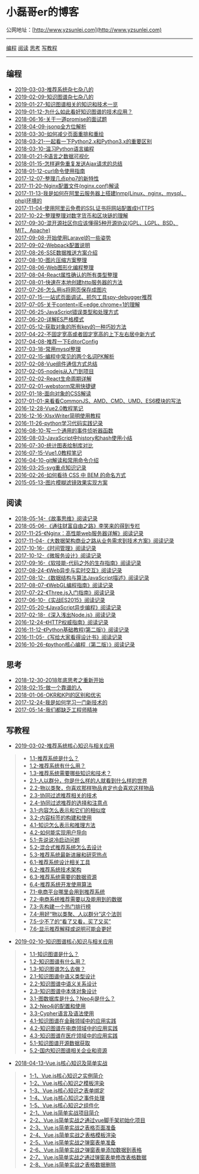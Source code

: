 # 小磊哥er的博客

公网地址：[http://www.yzsunlei.com](http://www.yzsunlei.com)

----------

 [编程](_posts/编程)  [阅读](_posts/阅读) [思考](_posts/思考) [写教程](_posts/写教程)

----------

## 编程

- [2019-03-03-推荐系统杂七杂八的](_posts/编程/2019-03-03-推荐系统杂七杂八的.md)
- [2019-02-09-知识图谱杂七杂八的](_posts/编程/2019-02-09-知识图谱杂七杂八的.md)
- [2019-01-27-知识图谱相关的知识和技术一览](_posts/编程/2019-01-27-知识图谱相关的知识和技术一览.md)
- [2019-01-12-为什么如此看好知识图谱的技术应用？](_posts/编程/2019-01-12-为什么如此看好知识图谱的技术应用？.md)
- [2018-06-16-关于一道promise的面试题](_posts/编程/2018-06-16-关于一道promise的面试题.md)
- [2018-04-09-jsonp全方位解析](_posts/编程/2018-04-09-jsonp全方位解析.md)
- [2018-03-30-如何减少页面重排和重绘](_posts/编程/2018-03-30-如何减少页面重排和重绘.md)
- [2018-03-21-一起看一下Python2.x和Python3.x的重要区别](_posts/编程/2018-03-21-一起看一下Python2.x和Python3.x的重要区别)
- [2018-03-10-温习Python语言编程](_posts/编程/2018-03-10-温习Python语言编程.md)
- [2018-01-21-R语言之数据可视化](_posts/编程/2018-01-21-R语言之数据可视化.md)
- [2018-01-15-怎样避免重复发送Ajax请求的总结](_posts/编程/2018-01-15-怎样避免重复发送Ajax请求的总结.md)
- [2018-01-12-curl命令使用指南](_posts/编程/2018-01-12-curl命令使用指南.md)
- [2017-12-07-整理几点php7的新特性](_posts/编程/2017-12-07-整理几点php7的新特性.md)
- [2017-11-20-Nginx配置文件(nginx.conf)解读](_posts/编程/2017-11-20-Nginx配置文件(nginx.conf)解读.md)
- [2017-11-13-我是如何在阿里云服务器上搭建lnmp(Linux、nginx、mysql、php)环境的](_posts/编程/2017-11-13-我是如何在阿里云服务器上搭建lnmp(Linux、nginx、mysql、php)环境的.md)
- [2017-11-04-使用阿里云免费的SSL证书将网站配置成HTTPS](_posts/编程/2017-11-04-使用阿里云免费的SSL证书将网站配置成HTTPS.md)
- [2017-10-22-整理整理对数字货币和区块链的理解](_posts/编程/2017-10-22-整理整理对数字货币和区块链的理解.md)
- [2017-09-30-混开源社区你应该懂得5种开源协议(GPL、LGPL、BSD、MIT、Apache)](_posts/编程/2017-09-30-混开源社区你应该懂得5种开源协议GPL、LGPL、BSD、MIT、Apache.md)
- [2017-09-08-开始使用Laravel的一些姿势](_posts/编程/2017-09-08-开始使用Laravel的一些姿势.md)
- [2017-09-02-Webpack配置说明](_posts/编程/2017-09-02-Webpack配置说明.md)
- [2017-08-26-SSE数据推送方案介绍](_posts/编程/2017-08-26-SSE数据推送方案介绍.md)
- [2017-08-10-图片压缩方案整理](_posts/编程/2017-08-10-图片压缩方案整理.md)
- [2017-08-06-Web图形化编程整理](_posts/编程/2017-08-06-Web图形化编程整理.md)
- [2017-08-04-React属性确认的所有类型整理](_posts/编程/2017-08-04-React属性确认的所有类型整理.md)
- [2017-08-01-快速在本地创建http服务器的方法](_posts/编程/2017-08-01-快速在本地创建http服务器的方法.md)
- [2017-07-26-怎么用js将网页保存成图片](_posts/编程/2017-07-26-怎么用js将网页保存成图片.md)
- [2017-07-15-一站式页面调试、抓包工具spy-debugger推荐](_posts/编程/2017-07-15-一站式页面调试、抓包工具spy-debugger推荐.md)
- [2017-07-05-关于content=IE=edge,chrome=1的理解](_posts/编程/2017-07-05-关于content=IE=edge,chrome=1的理解.md)
- [2017-06-25-JavaScript错误类型和处理方式](_posts/编程/2017-06-25-JavaScript错误类型和处理方式.md)
- [2017-06-20-详解ES严格模式](_posts/编程/2017-06-20-详解ES严格模式.md)
- [2017-05-12-获取对象的所有key的一种巧妙方法](_posts/编程/2017-05-12-获取对象的所有key的一种巧妙方法.md)
- [2017-04-22-不固定宽高或者固定宽高的上下左右居中新方式](_posts/编程/2017-04-22-不固定宽高或者固定宽高的上下左右居中新方式.md)
- [2017-04-08-推荐一下EditorConfig](_posts/编程/2017-04-08-推荐一下EditorConfig.md)
- [2017-03-18-常用mysql整理](_posts/编程/2017-03-18-常用mysql整理.md)
- [2017-02-15-编程中常见的两个名词PK解析](_posts/编程/2017-02-15-编程中常见的两个名词PK解析.md)
- [2017-02-08-Vue组件通信方式总结](_posts/编程/2017-02-08-Vue组件通信方式总结.md)
- [2017-02-05-nodejs从入门到项目](_posts/编程/2017-02-05-nodejs从入门到项目.md)
- [2017-02-02-React生命周期详解](_posts/编程/2017-02-02-React生命周期详解.md)
- [2017-02-01-webstorm常用快捷键](_posts/编程/2017-02-01-webstorm常用快捷键.md)
- [2017-01-18-面向对象的CSS解读](_posts/编程/2017-01-18-面向对象的CSS解读.md)
- [2017-01-01-来看看CommonJS、AMD、CMD、UMD、ES6模块的写法](_posts/编程/2017-01-01-来看看CommonJS、AMD、CMD、UMD、ES6模块的写法.md)
- [2016-12-28-Vue2.0教程笔记](_posts/编程/2016-12-28-Vue2.0教程笔记.md)
- [2016-12-16-XlsxWriter简明使用教程](_posts/编程/2016-12-16-XlsxWriter简明使用教程.md)
- [2016-11-26-python学习代码实践记录](_posts/编程/2016-11-26-python学习代码实践记录.md)
- [2016-08-10-写一个通用的事件侦听器函数](_posts/编程/2016-08-10-写一个通用的事件侦听器函数.md)
- [2016-08-03-JavaScript中history和hash使用小结](_posts/编程/2016-08-03-JavaScript中history和hash使用小结.md)
- [2016-07-30-统计图表绘制库对比](_posts/编程/2016-07-30-统计图表绘制库对比.md)
- [2016-07-15-Vue1.0教程笔记](_posts/编程/2016-07-15-Vue1.0教程笔记.md)
- [2016-04-10-git解读和常用命令介绍](_posts/编程/2016-04-10-git解读和常用命令介绍.md)
- [2016-03-25-svg重点知识记录](_posts/编程/2016-03-25-svg重点知识记录.md)
- [2016-02-26-如何看待 CSS 中 BEM 的命名方式](_posts/编程/2016-02-26-如何看待CSS中BEM的命名方式.md)
- [2015-05-13-图片模糊滤镜效果实现方案](_posts/编程/2015-05-13-图片模糊滤镜效果实现方案.md)

## 阅读
- [2018-05-14-《故事思维》阅读记录](_posts/阅读/2018-05-14-《故事思维》阅读记录.md)
- [2018-05-06-《通往财富自由之路》李笑来的得到专栏](_posts/阅读/2018-05-06-《通往财富自由之路》李笑来的得到专栏.md)
- [2017-11-25-《Nginx：高性能web服务器详解》阅读记录](_posts/阅读/2017-11-25-《Nginx：高性能web服务器详解》阅读记录.md)
- [2017-11-04-《大数据架构商业之路从业务需求到技术方案》阅读记录](_posts/阅读/2017-11-04-《大数据架构商业之路从业务需求到技术方案》阅读记录.md)
- [2017-10-16-《时间管理》阅读记录](_posts/阅读/2017-10-16-《时间管理》阅读记录.md)
- [2017-10-12-《微服务设计》阅读记录](_posts/阅读/2017-10-12-《微服务设计》阅读记录.md)
- [2017-09-16-《软技能-代码之外的生存指南》阅读记录](_posts/阅读/2017-09-16-《软技能-代码之外的生存指南》阅读记录.md)
- [2017-08-24-《Web异步与实时交互》阅读记录](_posts/阅读/2017-08-24-《Web异步与实时交互》阅读记录.md)
- [2017-08-12-《数据结构与算法JavaScript描述》阅读记录](_posts/阅读/2017-08-12-《数据结构与算法JavaScript描述》阅读记录.md)
- [2017-08-07-《WebGL编程指南》阅读记录](_posts/阅读/2017-08-07-《WebGL编程指南》阅读记录.md)
- [2017-07-22-《Three.js入门指南》阅读记录](_posts/阅读/2017-07-22-《Three.js入门指南》阅读记录.md)
- [2017-06-10-《实战ES2015》阅读记录](_posts/阅读/2017-06-10-《实战ES2015》阅读记录.md)
- [2017-05-20-《JavaScript异步编程》阅读记录](_posts/阅读/2017-05-20-《JavaScript异步编程》阅读记录.md)
- [2017-02-18-《深入浅出Node.js》阅读记录](_posts/阅读/2017-02-18-《深入浅出Node.js》阅读记录.md)
- [2016-12-24-《HTTP权威指南》阅读记录](_posts/阅读/2016-12-24-《HTTP权威指南》阅读记录.md)
- [2016-11-12-《Python基础教程(第二版)》阅读记录](_posts/阅读/2016-11-12-《Python基础教程(第二版)》阅读记录.md)
- [2016-11-05-《写给大家看得设计书》阅读记录](_posts/阅读/2016-11-05-《写给大家看得设计书》阅读记录.md)
- [2016-10-26-《python核心编程（第二版）》阅读记录](_posts/阅读/2016-10-26-《python核心编程（第二版）》阅读记录.md)

## 思考
- [2018-12-30-2018年底思考之重新开始](_posts/思考/2018-12-30-2018年底思考之重新开始.md)
- [2018-02-15-做一个靠谱的人](_posts/思考/2018-02-15-做一个靠谱的人.md)
- [2018-01-06-OKR和KPI的区别和优劣](_posts/思考/2018-01-06-OKR和KPI的区别和优劣.md)
- [2017-12-24-我是如何学习一门新技术的](_posts/思考/2017-12-24-我是如何学习一门新技术的.md)
- [2017-05-14-我们都缺乏工程师精神](_posts/思考/2017-05-14-我们都缺乏工程师精神.md)

## 写教程
- [2019-03-02-推荐系统核心知识与相关应用](_posts/写教程/2019-03-02-推荐系统核心知识与相关应用.md)
>* [1.1-推荐系统是什么？]() 
>* [1.2-推荐系统有什么用？]() 
>* [1.3-推荐系统需要哪些知识和技术？]()
>* [2.1-人以群分，你是什么样的人就看到什么样的世界]()
>* [2.2-物以类聚，你喜欢那样物品肯定也会喜欢这样物品]()
>* [2.3-协同过滤推荐相关的技术]()
>* [2.4-协同过滤推荐的选择和注意点]()
>* [3.1-内容怎么表示和它们的相似度]()
>* [3.2-内容标签的构建和使用]()
>* [4.1-知识怎么表示和推理方法]()
>* [4.2-如何能实现用户导向]()
>* [5.1-先说说冷启动问题]()
>* [5.2-混合式推荐系统怎么去设计]()
>* [5.3-推荐系统最新进展和研究热点]()
>* [6.1-推荐系统设计相关工具]()
>* [6.2-推荐系统技术架构]()
>* [6.3-推荐系统需要的数据资源]()
>* [6.4-推荐系统开发使用算法]()
>* [7.1-电商平台哪里会用到推荐系统]()
>* [7.2-电商系统推荐需要以及能用到的数据]()
>* [7.3-先构建一个热门排行榜]()
>* [7.4-用好“物以类聚、人以群分”这个法则]()
>* [7.5-少不了的“看了又看，买了又买”]()
>* [7.6-显示推荐解释或说明可能会更好]()

- [2019-02-10-知识图谱核心知识与相关应用](_posts/写教程/2019-02-10-知识图谱核心知识与相关应用.md)
>* [1.1-知识图谱是什么？]()
>* [1.2-知识图谱有什么用？]()
>* [1.3-知识图谱怎么去做？]()
>* [2.1-知识图谱中语义类型设计]()
>* [2.2-知识图谱中语义关系设计]()
>* [2.3-知识图谱中本体对象设计]()
>* [3.1-图数据库是什么？Neo4j是什么？]()
>* [3.2-Neo4j的配置和使用]()
>* [3.3-Cypher语言及语法使用]()
>* [4.1-知识图谱在金融领域中的应用实践]()
>* [4.2-知识图谱在电商领域中的应用实践]()
>* [4.3-知识图谱在医疗领域中的应用实践]()
>* [5.1-知识图谱开源数据获取]()
>* [5.2-国内知识图谱相关企业和资源]()

- [2018-04-13-Vue.js核心知识及简单实战](_posts/写教程/2018-04-13-Vue.js核心知识及简单实战.md)
>* [1-1、Vue.js核心知识之实例简介]()
>* [1-2、Vue.js核心知识之模板渲染]()
>* [1-3、Vue.js核心知识之表单绑定]()
>* [1-4、Vue.js核心知识之事件处理]()
>* [1-5、Vue.js核心知识之组件化]()
>* [2-1、Vue.js简单实战项目简介]()
>* [2-2、Vue.js简单实战之通过vue脚手架初始化项目]()
>* [2-3、Vue.js简单实战之表格页面准备]()
>* [2-4、Vue.js简单实战之表格模板渲染]()
>* [2-5、Vue.js简单实战之弹窗表单准备]()
>* [2-6、Vue.js简单实战之弹窗表单添加数据到表格]()
>* [2-7、Vue.js简单实战之通过弹窗表单修改表格数据]()
>* [2-8、Vue.js简单实战之表格数据删除]()

